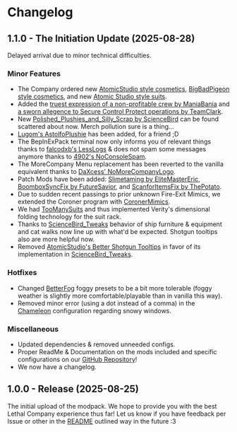 # Changelog

## 1.1.0 - The Initiation Update (2025-08-28)

Delayed arrival due to minor technical difficulties.

### Minor Features

- The Company ordered new [AtomicStudio style cosmetics](https://thunderstore.io/c/lethal-company/p/AtomicStudio/Atomics_Cosmetics/), [BigBadPigeon style cosmetics](https://thunderstore.io/c/lethal-company/p/BigBadPigeon/PigeonsCosmeticsAddon/), and new [Atomic Studio style suits](https://thunderstore.io/c/lethal-company/p/AtomicStudio/Atomics_Suits/).
- Added the [truest expression of a non-profitable crew by ManiaBania](https://thunderstore.io/c/lethal-company/p/ManiaBania/1000_Quota_Stare/) and [a sworn allegence to Secure Control Protect operations by TeamClark](https://thunderstore.io/c/lethal-company/p/TeamClark/SCP_Foundation_Suit/).
- New [Polished_Plushies_and_Silly_Scrap by ScienceBird](https://thunderstore.io/c/lethal-company/p/ScienceBird/Polished_Plushies_and_Silly_Scrap/) can be found scattered about now. Merch pollution sure is a thing...
- [Lugom's AstolfoPlushie](https://thunderstore.io/c/lethal-company/p/Lugom/AstolfoPlushie/) has been added, for a friend ;D
- The BepInExPack terminal now only informs you of relevant things thanks to [falcodxb's LessLogs](https://thunderstore.io/c/lethal-company/p/falcodxb/LessLogs/) & does not spam some messages anymore thanks to [4902's NoConsoleSpam](https://thunderstore.io/c/lethal-company/p/4902/No_Console_Spam/).
- The MoreCompany Menu replacement has been reverted to the vanilla equivalent thanks to [DaXcess' NoMoreCompanyLogo](https://thunderstore.io/c/lethal-company/p/DaXcess/NoMoreCompanyLogo/).
- Patch Mods have been added: [Slimetaming by EliteMasterEric](https://thunderstore.io/c/lethal-company/p/EliteMasterEric/SlimeTamingFix/), [BoomboxSyncFix by FutureSavior](https://thunderstore.io/c/lethal-company/p/FutureSavior/Boombox_Sync_Fix/), and [ScanforItemsFix by ThePotato](https://thunderstore.io/c/lethal-company/p/ThePotato/scanForItemsFix/).
- Due to sudden recent passings to prior unknown Fire-Exit Mimics, we extended the Coroner program with [CoronerMimics](https://thunderstore.io/c/lethal-company/p/EliteMasterEric/CoronerMimics/).
- We had [TooManySuits](https://thunderstore.io/c/lethal-company/p/Verity/TooManySuits/) and thus implemented Verity's dimensional folding technology for the suit rack.
- Thanks to [ScienceBird_Tweaks](https://thunderstore.io/c/lethal-company/p/ScienceBird/ScienceBird_Tweaks/) behavior of ship furniture & equipment and cat walks now line up with what'd be expected. Shotgun tooltips also are more helpful now.
- Removed [AtomicStudio's Better Shotgun Tooltips](https://thunderstore.io/c/lethal-company/p/AtomicStudio/Better_Shotgun_Tooltip/) in favor of its implementation in [ScienceBird_Tweaks](https://thunderstore.io/c/lethal-company/p/ScienceBird/ScienceBird_Tweaks/).

### Hotfixes

- Changed [BetterFog](https://thunderstore.io/c/lethal-company/p/ironthumb/BetterFog/) foggy presets to be a bit more tolerable (foggy weather is slightly more comfortable/playable than in vanilla this way).
- Removed minor error (using a dot instead of a comma) in the [Chameleon](https://thunderstore.io/c/lethal-company/p/ButteryStancakes/Chameleon/) configuration regarding snowy windows.

### Miscellaneous

- Updated dependencies & removed unneeded configs.
- Proper ReadMe & Documentation on the mods included and specific configurations on our [GitHub Repository](https://github.com/Team-Rebirth/Lethal-Rebirth/tree/main)!
- We now have a changelog.

## 1.0.0 - Release (2025-08-25)

The initial upload of the modpack. We hope to provide you with the best Lethal Company experience thus far! Let us know if you have feedback per Issue or other in the [README](https://github.com/Team-Rebirth/Lethal-Rebirth/blob/main/README.md) outlined way in the future :3
